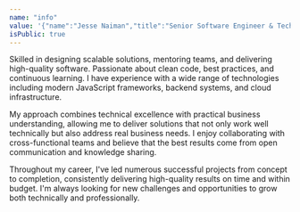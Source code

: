 ```yaml
---
name: "info"
value: '{"name":"Jesse Naiman","title":"Senior Software Engineer & Technical Leader","email":"jessenaiman@gmail.com","phone":"+1 416 420 8330","location":"Aurora, ON L4G 4S1","website":"https://jessenaiman.com","github":"https://github.com/ontariodungeons","linkedin":"https://linkedin.com/in/jessenaiman","twitter":"https://twitter.com/jessenaiman","telegram":"https://t.me/dicewizard","summary":"Senior Software Engineer with nearly two decades of experience in full-stack development, system architecture, and technical leadership."}'
isPublic: true
---
```


Skilled in designing scalable solutions, mentoring teams, and delivering high-quality software. Passionate about clean code, best practices, and continuous learning. I have experience with a wide range of technologies including modern JavaScript frameworks, backend systems, and cloud infrastructure.

My approach combines technical excellence with practical business understanding, allowing me to deliver solutions that not only work well technically but also address real business needs. I enjoy collaborating with cross-functional teams and believe that the best results come from open communication and knowledge sharing.

Throughout my career, I've led numerous successful projects from concept to completion, consistently delivering high-quality results on time and within budget. I'm always looking for new challenges and opportunities to grow both technically and professionally.
